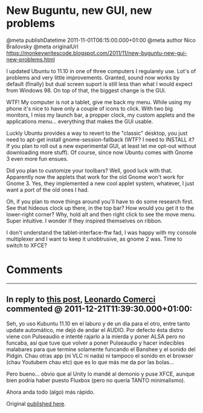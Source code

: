 # New Buguntu, new GUI, new problems

@meta publishDatetime 2011-11-01T06:15:00.000+01:00
@meta author Nico Brailovsky
@meta originalUrl https://monkeywritescode.blogspot.com/2011/11/new-buguntu-new-gui-new-problems.html

I updated Ubuntu to 11.10 in one of three computers I regularely use. Lot's of problems and very little improvements. Granted, sound now works by default (finally) but dual screen suport is still less than what I would expect from Windows 98. On top of that, the biggest change is the GUi.

WTF! My computer is not a tablet, give me back my menu. While using my phone it's nice to have only a couple of icons to click. With two big monitors, I miss my launch bar, a propper clock, my custom applets and the applications menu... everything that makes the GUI usable.

Luckly Ubuntu provides a way to revert to the "classic" desktop, you just need to apt-get install gnome-session-fallback (WTF? I need to INSTALL it? If you plan to roll out a new experimental GUI, at least let me opt-out without downloading more stuff). Of course, since now Ubuntu comes with Gnome 3 even more fun ensues.

Did you plan to customize your toolbars? Well, good luck with that. Apparently now the applets that work for the old Gnome won't work for Gnome 3. Yes, they implemented a new cool applet system, whatever, I just want a port of the old ones I had.

Oh, if you plan to move things around you'll have to do some research first. See that hideous clock up there, in the top bar? How would you get it to the lower-right corner? Why, hold alt and then right click to see the move menu. Super intuitive. I wonder if they inspired themselves on ribbon.

I don't understand the tablet-interface-ftw fad, I was happy with my console multiplexer and I want to keep it unobtrusive, as gnome 2 was. Time to switch to XFCE?


# Comments

---
## In reply to [this post](), [Leonardo Comerci]() commented @ 2011-12-21T11:39:30.000+01:00:

Seh, yo uso Kubuntu 11.10 en el laburo y de un día para el otro, entre tanto update automático, me dejó de andar el AUDIO. Por defecto ésta distro viene con Pulseaudio e intenté rajarlo a la mierda y poner ALSA pero no funcaba, así que tuve que volver a poner Pulseaudio y hacer indecibles malabares para que termine solamente funcando el Banshee y el sonido del Pidgin. Chau otras app (ni VLC ni nada) ni tampoco el sonido en el browser (chau Youtubem chau etc) que es lo que más me da por las bolas...

Pero bueno... obvio que al Unity lo mandé al demonio y puse XFCE, aunque bien podría haber puesto Fluxbox (pero no quería TANTO minimalismo).

Ahora anda todo (algo) más rápido.

Original [published here](/blog_md/2011/1101_NewBuguntunewGUInewproblems.md).
